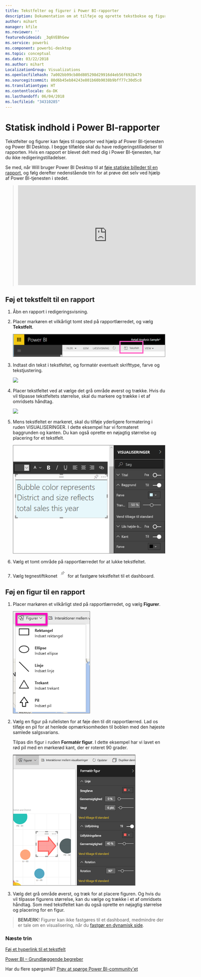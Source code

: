 ```yaml
---
title: Tekstfelter og figurer i Power BI-rapporter
description: Dokumentation om at tilføje og oprette tekstbokse og figurer i en rapport ved hjælp af Microsoft Power BI-tjenesten.
author: mihart
manager: kfile
ms.reviewer: ''
featuredvideoid: _3q6VEBhGew
ms.service: powerbi
ms.component: powerbi-desktop
ms.topic: conceptual
ms.date: 03/22/2018
ms.author: mihart
LocalizationGroup: Visualizations
ms.openlocfilehash: 7a002bb99cb80d805298d29916d4eb56f692b479
ms.sourcegitcommit: 80d6b45eb84243e801b60b9038b9bff77c30d5c8
ms.translationtype: HT
ms.contentlocale: da-DK
ms.lasthandoff: 06/04/2018
ms.locfileid: "34310285"
---
```

# <a name="static-content-in-power-bi-reports"></a>Statisk indhold i Power BI-rapporter
Tekstfelter og figurer kan føjes til rapporter ved hjælp af Power BI-tjenesten og Power BI Desktop. I begge tilfælde skal du have redigeringstilladelser til rapporten. Hvis en rapport er blevet delt med dig i Power BI-tjenesten, har du ikke redigeringstilladelser. 

Se med, når Will bruger Power BI Desktop til at [føje statiske billeder til en rapport](guided-learning/visualizations.yml?tutorial-step=11), og følg derefter nedenstående trin for at prøve det selv ved hjælp af Power BI-tjenesten i stedet.
> 
> <iframe width="560" height="315" src="https://www.youtube.com/embed/_3q6VEBhGew" frameborder="0" allowfullscreen></iframe>
> 

## <a name="add-a-text-box-to-a-report"></a>Føj et tekstfelt til en rapport
1. Åbn en rapport i redigeringsvisning.

2. Placer markøren et vilkårligt tomt sted på rapportlærredet, og vælg **Tekstfelt**.
   
   ![](media/power-bi-reports-add-text-and-shapes/pbi_textbox.png)
2. Indtast din tekst i tekstfeltet, og formatér eventuelt skrifttype, farve og tekstjustering. 
   
   ![](media/power-bi-reports-add-text-and-shapes/pbi_textbox2new.png)
3. Placer tekstfeltet ved at vælge det grå område øverst og trække. Hvis du vil tilpasse tekstfeltets størrelse, skal du markere og trække i et af omridsets håndtag. 
   
   ![](media/power-bi-reports-add-text-and-shapes/textboxsmaller.gif)

4. Mens tekstfeltet er markeret, skal du tilføje yderligere formatering i ruden VISUALISERINGER. I dette eksempel har vi formateret baggrunden og kanten. Du kan også oprette en nøjagtig størrelse og placering for et tekstfelt.  

   ![](media/power-bi-reports-add-text-and-shapes/power-bi-borders.png)

5. Vælg et tomt område på rapportlærredet for at lukke tekstfeltet. 

5. Vælg tegnestiftikonet ![](media/power-bi-reports-add-text-and-shapes/pbi_pintile.png) for at fastgøre tekstfeltet til et dashboard. 

## <a name="add-a-shape-to-a-report"></a>Føj en figur til en rapport
1. Placer markøren et vilkårligt sted på rapportlærredet, og vælg **Figurer**.
   
   ![](media/power-bi-reports-add-text-and-shapes/power-bi-shapes.png)
2. Vælg en figur på rullelisten for at føje den til dit rapportlærred. Lad os tilføje en pil for at henlede opmærksomheden til boblen med den højeste samlede salgsvarians. 
   
   Tilpas din figur i ruden **Formatér figur**. I dette eksempel har vi lavet en rød pil med en mørkerød kant, der er roteret 90 grader.
   
   ![](media/power-bi-reports-add-text-and-shapes/power-bi-arrrow.png)
3. Vælg det grå område øverst, og træk for at placere figuren. Og hvis du vil tilpasse figurens størrelse, kan du vælge og trække i et af omridsets håndtag. Som med tekstfeltet kan du også oprette en nøjagtig størrelse og placering for en figur.

> **BEMÆRK**! Figurer kan ikke fastgøres til et dashboard, medmindre der er tale om en visualisering, når du [fastgør en dynamisk side](service-dashboard-pin-live-tile-from-report.md). 
> 
> 

### <a name="next-steps"></a>Næste trin
[Føj et hyperlink til et tekstfelt](service-add-hyperlink-to-text-box.md)

[Power BI – Grundlæggende begreber](service-basic-concepts.md)

Har du flere spørgsmål? [Prøv at spørge Power BI-community'et](http://community.powerbi.com/)
